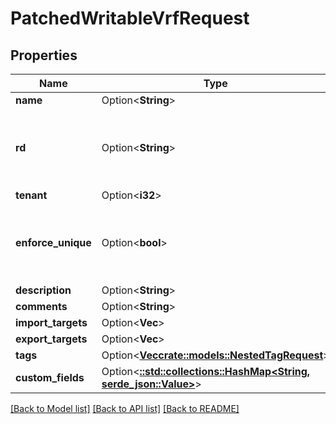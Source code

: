 # PatchedWritableVrfRequest

## Properties

Name | Type | Description | Notes
------------ | ------------- | ------------- | -------------
**name** | Option<**String**> |  | [optional]
**rd** | Option<**String**> | Unique route distinguisher (as defined in RFC 4364) | [optional]
**tenant** | Option<**i32**> |  | [optional]
**enforce_unique** | Option<**bool**> | Prevent duplicate prefixes/IP addresses within this VRF | [optional]
**description** | Option<**String**> |  | [optional]
**comments** | Option<**String**> |  | [optional]
**import_targets** | Option<**Vec<i32>**> |  | [optional]
**export_targets** | Option<**Vec<i32>**> |  | [optional]
**tags** | Option<[**Vec<crate::models::NestedTagRequest>**](NestedTagRequest.md)> |  | [optional]
**custom_fields** | Option<[**::std::collections::HashMap<String, serde_json::Value>**](serde_json::Value.md)> |  | [optional]

[[Back to Model list]](../README.md#documentation-for-models) [[Back to API list]](../README.md#documentation-for-api-endpoints) [[Back to README]](../README.md)


